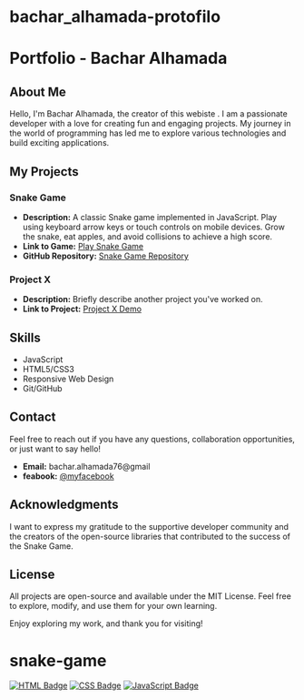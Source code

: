 # bachar_alhamada-protofilo
# Portfolio - Bachar Alhamada

## About Me

Hello, I'm Bachar Alhamada, the creator of this webiste . I am a passionate developer with a love for creating fun and engaging projects. My journey in the world of programming has led me to explore various technologies and build exciting applications.

## My Projects

### Snake Game

- **Description:** A classic Snake game implemented in JavaScript. Play using keyboard arrow keys or touch controls on mobile devices. Grow the snake, eat apples, and avoid collisions to achieve a high score.
- **Link to Game:** [Play Snake Game](https://bachar157.github.io/random-game/)
- **GitHub Repository:** [Snake Game Repository](https://github.com/bachar157/random-game)

### Project X

- **Description:** Briefly describe another project you've worked on.
- **Link to Project:** [Project X Demo](https://bachar157.github.io/bachar_alhamada-protofilo/)

## Skills

- JavaScript
- HTML5/CSS3
- Responsive Web Design
- Git/GitHub

## Contact

Feel free to reach out if you have any questions, collaboration opportunities, or just want to say hello!

- **Email:** bachar.alhamada76@gmail
- **feabook:** [@myfacebook]((https://www.facebook.com/profile.php?id=100055831255359))

## Acknowledgments

I want to express my gratitude to the supportive developer community and the creators of the open-source libraries that contributed to the success of the Snake Game.

## License

All projects are open-source and available under the MIT License. Feel free to explore, modify, and use them for your own learning.

Enjoy exploring my work, and thank you for visiting!


# snake-game
[![HTML Badge](https://img.shields.io/badge/-HTML-E34F26?style=for-the-badge&labelColor=black&logo=html5&logoColor=E34F26)](#)
[![CSS Badge](https://img.shields.io/badge/-CSS-1572B6?style=for-the-badge&labelColor=black&logo=css3&logoColor=1572B6)](#)
[![JavaScript Badge](https://img.shields.io/badge/-JavaScript-F7DF1E?style=for-the-badge&labelColor=black&logo=javascript&logoColor=F7DF1E)](#)
